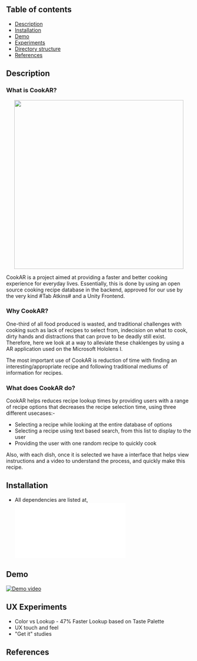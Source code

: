 ## Table of contents
* [Description](#Description)
* [Installation](#Installation)
* [Demo](#Demo)
* [Experiments](#Experiments)
* [Directory structure](#Directory-structure)
* [References](#References)
## Description

### What is CookAR? 
<p align="center">
  <img width="460" height="460" src="https://i.imgur.com/IX35SDZ.png">
</p>
CookAR is a project aimed at providing a faster and better cooking experience for everyday lives. Essentially, this is done by using an open source cooking recipe database in the backend, approved for our use by the very kind #Tab Atkins# and a Unity Frontend. 

### Why CookAR? 
One-third of all food produced is wasted, and traditional challenges with cooking such as lack of recipes to select from, indecision on what to cook, dirty hands and distractions that can prove to be deadly still exist. Therefore, here we look at a way to alleviate these chaklenges by using a AR application used on the Microsoft Hololens I. 

The most important use of CookAR is reduction of time with finding an interesting/appropriate recipe and following traditional mediums of information for recipes.

### What does CookAR do?
CookAR helps reduces recipe lookup times by providing users with a range of recipe options that decreases the recipe selection time, using three different usecases:-

* Selecting a recipe while looking at the entire database of options
* Selecting a recipe using text based search, from this list to display to the user
* Providing the user with one random recipe to quickly cook 

Also, with each dish, once it is selected we have a interface that helps view instructions and a video to understand the process, and quickly make this recipe.

## Installation

* All dependencies are listed at,
![Dependency files](dependencies.txt)


## Demo 
[![Demo video](https://media.giphy.com/media/l3rYZPTJAGJNmKzje5/giphy.gif) ](https://youtu.be/bmc1WXyR_zc) 
## UX Experiments

* Color vs Lookup - 47% Faster Lookup based on Taste Palette
* UX touch and feel 
* "Get it" studies

## References
